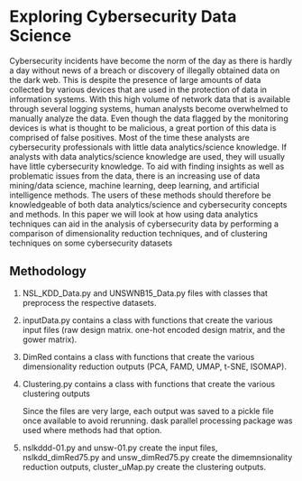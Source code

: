 # Exploring Cybersecurity Data Science

 Cybersecurity incidents have become the norm of the day as there is hardly a day without news of a breach or discovery of illegally obtained data on the dark web. This is despite the
 presence of large amounts of data collected by various devices that are used in the protection of data in information systems. With this high volume of network data that is available
 through several logging systems, human analysts become overwhelmed to manually analyze the data. Even though the data flagged by the monitoring devices is what is thought to
 be malicious, a great portion of this data is comprised of false positives. Most of the time these analysts are cybersecurity professionals with little data analytics/science knowledge.
 If analysts with data analytics/science knowledge are used, they will usually have little cybersecurity knowledge. To aid with finding insights as well as problematic issues from
 the data, there is an increasing use of data mining/data science, machine learning, deep learning, and artificial intelligence methods. The users of these methods should therefore
 be knowledgeable of both data analytics/science and cybersecurity concepts and methods.
 In this paper we will look at how using data analytics techniques can aid in the analysis of cybersecurity data by performing a comparison of dimensionality reduction techniques,
 and of clustering techniques on some cybersecurity datasets


## Methodology
1. NSL_KDD_Data.py and UNSWNB15_Data.py files with classes that preprocess the respective datasets.
2. inputData.py contains a class with functions that create the various input files (raw design matrix. one-hot encoded design matrix, and the gower matrix).
3. DimRed contains a class with functions that create the various dimensionality reduction outputs (PCA, FAMD, UMAP, t-SNE, ISOMAP).
4. Clustering.py contains a class with functions that create the various clustering outputs

   Since the files are very large, each output was saved to a pickle file once available to avoid rerunning. dask parallel processing package was used where methods had that option.
5. nslkddd-01.py and unsw-01.py create the input files, nslkdd_dimRed75.py and unsw_dimRed75.py create the dimemnsionality reduction outputs, cluster_uMap.py create the clustering outputs.


